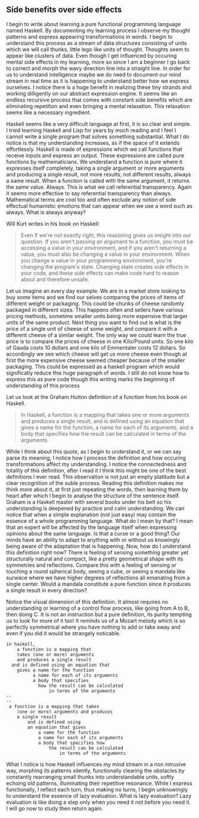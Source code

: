 ## Side benefits over side effects

I begin to write about learning a pure functional programming 
language named Haskell. By documenting my learning process 
I observe my thought patterns and express appearing 
transformations in words. I begin to understand this process 
as a stream of data structures consisting of units which we will call thunks, 
little lego like units of thought. Thoughts seem to appear like clusters of data. 
Even though I get influenced by occuring mental side effects in my learning, more so since I am a beginner I go back to correct and morph 
the wavy direction line into a straight line. In order for us to 
understand intelligence maybe we do need to document our mind 
stream in real time as it is happening to understand better 
how we express ourselves. I notice there is a huge benefit 
in realizing these tiny strands and working dilligently 
on our abstract expression engine. It seems like an endless 
recursive process that comes with constant side benefits 
which are eliminating repetition and  even bringing a 
mental relaxation. This relaxation seems like a 
necessary ingredient.

Haskell seems like a very difficult language at first, it is 
so clear and simple. I tried learning Haskell and Lisp for 
years by much reading and I feel I cannot write a single 
program that solves something substantial. What I do notice 
is that my understanding increases, as if the space of it 
extends effortlessly. Haskell is made of expressions which 
we call functions that receive inputs and express an output. 
These expressions are called pure functions by mathematicians. 
We understand a function is pure where it expresses itself 
completely, taking a single argument or more arguments and 
producing a single result, not more results, not different 
results, always a same result. When a function is called 
with the same argument, it returns the same value. Always. 
This is what we call referential transparency. Again it 
seems more effective to say referential transparency than 
always. Mathematical terms are cool too and often exclude 
any notion of side effectual humanistic emotions that can 
appear when we use a word such as always. 
What is always anyway?

Will Kurt writes in his book on Haskell:

> Even if we're not exactly right, this reasoning gives us insight into our question. If you aren't passing an argument to a function, you must be accessing a value in your environment, and if you aren't returning a value, you must also be changing a value in your environment. When you change a value in your programming environment, you're changing the program's state. Changing state creates side effects in your code, and these side effects can make code hard to reason about and therefore unsafe.

Let us imagine an every day example. We are in a market store looking to buy some items and we find our selves comparing the prices of items of different weight or packaging. This could be chunks of cheese randomly packaged in different sizes. This happens often and sellers have various pricing methods, sometime smaller units being more expensive that larger units of the same product. Next thing you want to find out is what is the price of a single unit of cheese of some weight, and compare it with a different cheese of a similar weight. The only way we could learn the true price is to compare the prices of cheese in one Kilo/Pound units. So one kilo of Gauda costs 10 dollars and one kilo of Emmentaler costs 12 dollars. So accordingly we see which cheese will get us more cheese even though at first the more expensive cheese seemed cheaper because of the smaller packaging. This could be expressed as a haskell program which would significatly reduce this huge paragraph of words. I still do not know how to express this as pure code though this writing marks the beginning of understanding of this process

Let us look at the Graham Hutton definition of a function from his book on Haskell. 

>In Haskell, a function is a mapping that takes one or more arguments and produces a single result, and is defined using an equation that gives a name for the function, a name for each of its arguments, and a body that specifies how the result can be calculated in terms of the arguments. 

While I think about this quote, as I begin to understand it, or we can say parse its meaning, I notice how I process the definition and how occuring transformations affect my understanding. I notice the connectedness and totality of this definition, after I read it I think this might be one of the best definitions I ever read. This observation is not just an empty platitude but a clear recognition of the suble process. Reading this definition makes me think more about it, at first just repeating the words, then learning them by heart after which I begin to analyse the structure of the sentence itself. Graham is a Haskell master with several books under his belt so his understanding is deepened by practice and calm understanding. We can notice that when a simple explanation (not just easy) may contain the essence of a whole programming language. What do I mean by that? I mean that an expert will be affected by the language itself when expressing opinions about the same language. Is that a curse or a good thing? Our minds have an ability to adapt to anything with or without us knowingly being aware of the adaptation that is happening. Now, how do I understand this definition right now? There is feeling of sensing something greater yet structurally natural and compact, like a pretty geometrical shape with its symmetries and reflections. Compare this with a feeling of sensing or touching a round spherical body, seeing a cube, or seeing a mandala like surwace where we have higher degrees of reflections all emanating from a single center. Would a mandala constitute a pure function since it produces a single result in every direction?

Notice the visual dimension of this definition. It almost requires no understanding or learning of a control flow process, like going from A to B, then doing C. It is not an instruction but a pure definition, its purity tempting us to look for more of it too! It reminds us of a Mozart melody which is so perfectly symmetrical where you have nothing to add or take away and even if you did it would be strangely noticable.

```
in haskell,
    a function is a mapping that
    takes (one or more) arguments
    and produces a single result
  and is defined using an equation that
    gives a name for the function
          a name for each of its arguments
          a body that specifies
            how the result can be calculated
                in terms of the arguments
--
--
 a function is a mapping that takes
    (one or more) arguments and produces
    a single result
        and is defined using
        an equation that gives
            a name for the function
            a name for each of its arguments
            a body that specifies how
                the result can be calculated
                    in terms of the arguments
```


What I notice is how Haskell influences my mind stream in a non intrusive way, morphing its patterns silently, functionally clearing the obstacles by constantly rearranging small thunks into understandable units, softly echoing old patterns, illuminating their repetitive resonance. While I express functionally, I reflect each turn, thus making no turns, I begin unknowingly to understand the essence of lazy evaluation. What is lazy evaluation? Lazy evaluation is like doing a step only when you need it not before you need it. I will go now to study then return again.





